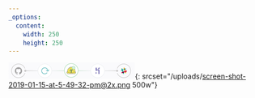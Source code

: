 ```yaml
---
_options:
  content:
    width: 250
    height: 250
---
```


![](/uploads/screen-shot-2019-01-15-at-5-49-32-pm.png){: srcset="/uploads/screen-shot-2019-01-15-at-5-49-32-pm@2x.png 500w"}